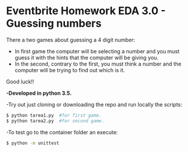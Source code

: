 # Eventbrite Homework EDA 3.0 - Guessing numbers

There a two games about guessing a 4 digit number: 
- In first game the computer will be selecting a number and you must guess it with the hints that the computer will be giving you.
- In the second, contrary to the first, you must think a number and the computer will be trying to find out which is it.

Good luck!!

**-Developed in python 3.5.**

-Try out just cloning or downloading the repo and run locally the scripts:
```sh
$ python tarea1.py  #for first game.
$ python tarea2.py  #for second game.
```

-To test go to the container folder an execute:
```sh
$ python -m unittest
 ```